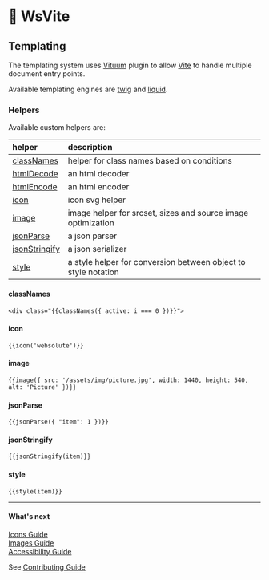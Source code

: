 # 🔵 WsVite

## Templating

The templating system uses [Vituum](https://vituum.dev/) plugin to allow [Vite](https://vitejs.dev/) to handle multiple document entry points. 

Available templating engines are [twig](../samples/twig/README.md) and [liquid](../samples/liquid/README.md).  

### Helpers

Available custom helpers are:

|helper                          | description                                                   |
|:-------------------------------|:--------------------------------------------------------------|
|[classNames](#classNames)       |helper for class names based on conditions                     |
|[htmlDecode](#htmlDecode)       |an html decoder                                                |
|[htmlEncode](#htmlEncode)       |an html encoder                                                |
|[icon](#icon)                   |icon svg helper                                                |
|[image](#image)                 |image helper for srcset, sizes and source image optimization   |
|[jsonParse](#jsonParse)         |a json parser                                                  |
|[jsonStringify](#jsonStringify) |a json serializer                                              |
|[style](#style)                 |a style helper for conversion between object to style notation |

#### classNames

```twig
<div class="{{classNames({ active: i === 0 })}}">
```

#### icon

```twig
{{icon('websolute')}}
```

#### image

```twig
{{image({ src: '/assets/img/picture.jpg', width: 1440, height: 540, alt: 'Picture' })}}
```

#### jsonParse

```twig
{{jsonParse({ "item": 1 })}}
```

#### jsonStringify

```twig
{{jsonStringify(item)}}
```

#### style

```twig
{{style(item)}}
```

---
#### What's next
[Icons Guide](ICONS.md)  
[Images Guide](IMAGES.md)  
[Accessibility Guide](ACCESSIBILITY.md)  

See [Contributing Guide](../CONTRIBUTING.md)
